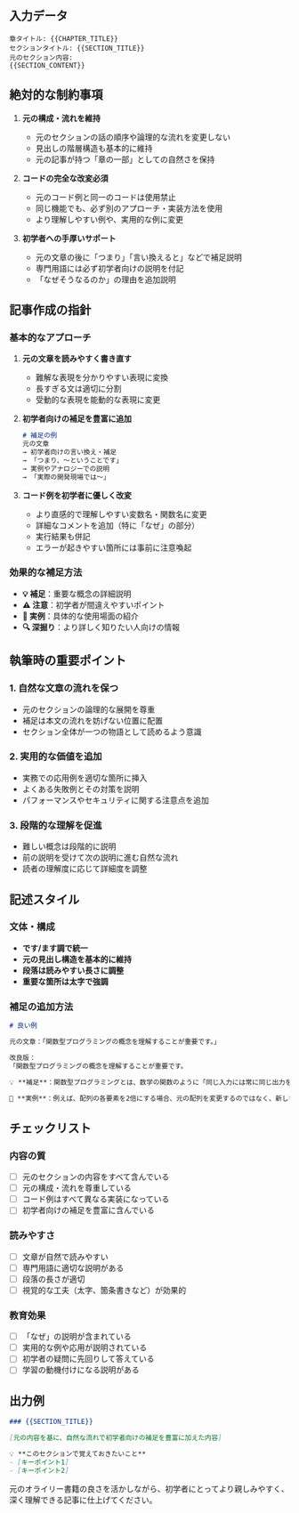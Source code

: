 ## 入力データ
```
章タイトル: {{CHAPTER_TITLE}}
セクションタイトル: {{SECTION_TITLE}}
元のセクション内容:
{{SECTION_CONTENT}}
```

## 絶対的な制約事項
1. **元の構成・流れを維持**
   - 元のセクションの話の順序や論理的な流れを変更しない
   - 見出しの階層構造も基本的に維持
   - 元の記事が持つ「章の一部」としての自然さを保持

2. **コードの完全な改変必須**
   - 元のコード例と同一のコードは使用禁止
   - 同じ機能でも、必ず別のアプローチ・実装方法を使用
   - より理解しやすい例や、実用的な例に変更

3. **初学者への手厚いサポート**
   - 元の文章の後に「つまり」「言い換えると」などで補足説明
   - 専門用語には必ず初学者向けの説明を付記
   - 「なぜそうなるのか」の理由を追加説明

## 記事作成の指針

### 基本的なアプローチ
1. **元の文章を読みやすく書き直す**
   - 難解な表現を分かりやすい表現に変換
   - 長すぎる文は適切に分割
   - 受動的な表現を能動的な表現に変更

2. **初学者向けの補足を豊富に追加**
   ```markdown
   # 補足の例
   元の文章
   → 初学者向けの言い換え・補足
   → 「つまり、〜ということです」
   → 実例やアナロジーでの説明
   → 「実際の開発現場では〜」
   ```

3. **コード例を初学者に優しく改変**
   - より直感的で理解しやすい変数名・関数名に変更
   - 詳細なコメントを追加（特に「なぜ」の部分）
   - 実行結果も併記
   - エラーが起きやすい箇所には事前に注意喚起

### 効果的な補足方法
- **💡 補足**：重要な概念の詳細説明
- **⚠️ 注意**：初学者が間違えやすいポイント
- **📝 実例**：具体的な使用場面の紹介
- **🔍 深掘り**：より詳しく知りたい人向けの情報

## 執筆時の重要ポイント

### 1. 自然な文章の流れを保つ
- 元のセクションの論理的な展開を尊重
- 補足は本文の流れを妨げない位置に配置
- セクション全体が一つの物語として読めるよう意識

### 2. 実用的な価値を追加
- 実務での応用例を適切な箇所に挿入
- よくある失敗例とその対策を説明
- パフォーマンスやセキュリティに関する注意点を追加

### 3. 段階的な理解を促進
- 難しい概念は段階的に説明
- 前の説明を受けて次の説明に進む自然な流れ
- 読者の理解度に応じて詳細度を調整

## 記述スタイル

### 文体・構成
- **です/ます調で統一**
- **元の見出し構造を基本的に維持**
- **段落は読みやすい長さに調整**
- **重要な箇所は太字で強調**

### 補足の追加方法
```markdown
# 良い例

元の文章：「関数型プログラミングの概念を理解することが重要です。」

改良版：
「関数型プログラミングの概念を理解することが重要です。

💡 **補足**：関数型プログラミングとは、数学の関数のように「同じ入力には常に同じ出力を返す」という原則に基づくプログラミング手法です。つまり、データを変更（ミューテート）するのではなく、新しいデータを作成することでプログラムを構築します。

📝 **実例**：例えば、配列の各要素を2倍にする場合、元の配列を変更するのではなく、新しい配列を作成します。これにより、予期しないバグを防ぐことができます。」
```

## チェックリスト

### 内容の質
- [ ] 元のセクションの内容をすべて含んでいる
- [ ] 元の構成・流れを尊重している
- [ ] コード例はすべて異なる実装になっている
- [ ] 初学者向けの補足を豊富に含んでいる

### 読みやすさ
- [ ] 文章が自然で読みやすい
- [ ] 専門用語に適切な説明がある
- [ ] 段落の長さが適切
- [ ] 視覚的な工夫（太字、箇条書きなど）が効果的

### 教育効果
- [ ] 「なぜ」の説明が含まれている
- [ ] 実用的な例や応用が説明されている
- [ ] 初学者の疑問に先回りして答えている
- [ ] 学習の動機付けになる説明がある

## 出力例
```markdown
### {{SECTION_TITLE}}

[元の内容を基に、自然な流れで初学者向けの補足を豊富に加えた内容]

💡 **このセクションで覚えておきたいこと**
- [キーポイント1]
- [キーポイント2]
```

元のオライリー書籍の良さを活かしながら、初学者にとってより親しみやすく、深く理解できる記事に仕上げてください。
